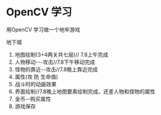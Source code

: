 # OpenCV 学习
用OpenCV 学习做一个地牢游戏

地下城
  1. 地图绘制(3+4两关共七层)// 7.8上午完成
  2. 人物移动---攻击//7.8下午移动完成
  3. 怪物的靠近--攻击//7.8晚上靠近完成
  4. 属性(攻 防 生命值)
  5. 战斗时的动画效果
  6. 界面绘制//7.8晚上地图要素绘制完成，还差人物和怪物的属性
  7. 金币--购买属性
  8. 游戏保存
